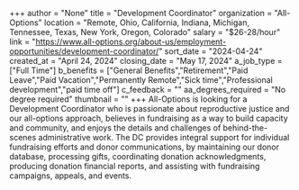 +++
author = "None"
title = "Development Coordinator"
organization = "All-Options"
location = "Remote, Ohio, California, Indiana, Michigan, Tennessee, Texas, New York, Oregon, Colorado"
salary = "$26-28/hour"
link = "https://www.all-options.org/about-us/employment-opportunities/development-coordinator/"
sort_date = "2024-04-24"
created_at = "April 24, 2024"
closing_date = "May 17, 2024"
a_job_type = ["Full Time"]
b_benefits = ["General Benefits","Retirement","Paid Leave","Paid Vacation","Permanently Remote","Sick time","Professional development","paid time off"]
c_feedback = ""
aa_degrees_required = "No degree required"
thumbnail = ""
+++
All-Options is looking for a Development Coordinator who is passionate about reproductive justice and our all-options approach, believes in fundraising as a way to build capacity and community, and enjoys the details and challenges of behind-the-scenes administrative work. The DC provides integral support for individual fundraising efforts and donor communications, by maintaining our donor database, processing gifts, coordinating donation acknowledgments, producing donation financial reports, and assisting with fundraising campaigns, appeals, and events.